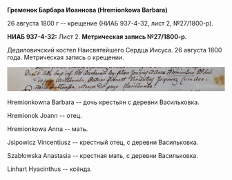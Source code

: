 **Гременок Барбара Иоаннова (Hremionkowa Barbara)**

26 августа 1800 г -- крещение (НИАБ 937-4-32, лист 2, №27/1800-р).

**НИАБ 937-4-32:** Лист 2. **Метрическая запись №27/1800-р.**

Дедиловичский костел Наисвятейшего Сердца Иисуса. 26 августа 1800 года.
Метрическая запись о крещении.

![](./media/08dc6f9b2042bed7e54f1ab8b9f6e484e0d00273.png)

Hremionkowna Barbara -- дочь крестьян с деревни Васильковка.

Hremionok Joann -- отец.

Hremionkowa Anna -- мать.

Jsipowicz Vincentiusz -- крестный отец, с деревни Васильковка.

Szabłowska Anastasia -- крестная мать, с деревни Васильковка.

Linhart Hyacinthus -- ксёндз.
